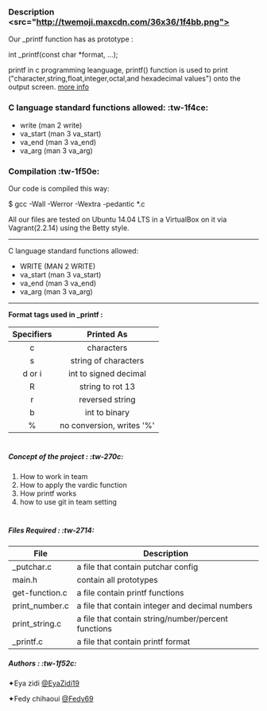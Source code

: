### Description <src="http://twemoji.maxcdn.com/36x36/1f4bb.png">
Our _printf function has as prototype :

int _printf(const char *format, ...);


printf in c programming leanguage, printf() function is used to print ("character,string,float,integer,octal,and hexadecimal values") onto the output screen.
[more info](https://en.wikipedia.org/wiki/Printf_format_string "more info")

   ###  C language standard functions allowed: :tw-1f4ce:

- write (man 2 write)
- va_start (man 3 va_start)
- va_end (man 3 va_end)
- va_arg (man 3 va_arg)

###  Compilation :tw-1f50e:

Our code is compiled this way:

$ gcc -Wall -Werror -Wextra -pedantic *.c

All our files are tested on Ubuntu 14.04 LTS in a VirtualBox on it via Vagrant(2.2.14) using the Betty style.

------------
 C language standard functions allowed:
- WRITE (MAN 2 WRITE)
- va_start (man 3 va_start)
- va_end (man 3 va_end)
- va_arg (man 3 va_arg)




------------


**Format tags used in _printf :**

|Specifiers   |  Printed As  |
| :------------: | :------------: |
| c  |  characters |
|s   | string of characters  |
|  d or i  | int to signed decimal  |
|  R | string to rot 13 |
| r  | reversed string  |
| b  | int to binary |
| %  | no conversion, writes '%'  |





# 
#####  Concept of the project : :tw-270c:

1. How to work in team
2. How to apply the vardic function
3. How printf works
4. how to use git in team setting




# 
##### Files Required : :tw-2714:

| File | Description |
| --- | --- |
| _putchar.c | a file that contain putchar config |
| main.h |  contain all prototypes |
| get-function.c | a file contain printf functions |
| print_number.c | a file that contain integer and decimal numbers |
| print_string.c | a file that contain string/number/percent functions |
| _printf.c | a file that contain printf format |






#####  Authors : :tw-1f52c:
✦Eya zidi [@EyaZidi19](https://github.com/EyaZidi19 "@EyaZidi19")

✦Fedy chihaoui [@Fedy69](https://github.com/fedy69 "@fedy69")
